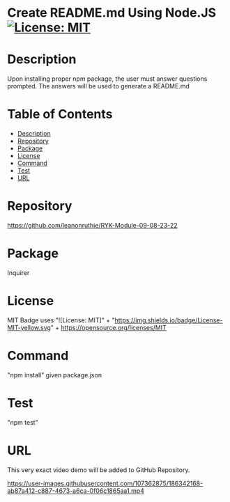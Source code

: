 
  # Create README.md Using Node.JS [![License: MIT](https://img.shields.io/badge/License-MIT-yellow.svg)](https://opensource.org/licenses/MIT)
  
  # Description
  Upon installing proper npm package, the user must answer questions prompted. The answers will be used to generate a README.md

  # Table of Contents 
  * [Description](#description)
  * [Repository](#repository)
  * [Package](#package)
  * [License](#license)
  * [Command](#command)
  * [Test](#test)
  * [URL](#url)
  
  # Repository
  https://github.com/leanonruthie/RYK-Module-09-08-23-22
  
  # Package 
  Inquirer
  
  # License
  MIT Badge uses "![License: MIT]" + "https://img.shields.io/badge/License-MIT-yellow.svg" + https://opensource.org/licenses/MIT

  # Command
  "npm install" given package.json

  # Test
  "npm test"

  # URL 
  This very exact video demo will be added to GitHub Repository. 
  


https://user-images.githubusercontent.com/107362875/186342168-ab87a412-c887-4673-a6ca-0f06c1865aa1.mp4


